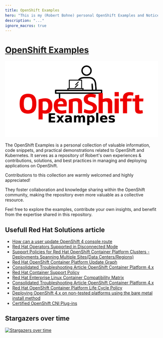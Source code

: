 ```yaml
---
title: OpenShift Examples
hero: "This is my (Robert Bohne) personal OpenShift Examples and Notice collection. ( Including a lot of typos \U0001F609)"
description: "..."
ignore_macros: true
---
```


# [OpenShift Examples](https://examples.openshift.pub/)

![](openshift-examples.png)

The OpenShift Examples is a personal collection of valuable information, code snippets, and practical demonstrations related to OpenShift and Kubernetes. It serves as a repository of Robert's own experiences & contributions, solutions, and best practices in managing and deploying applications on OpenShift.

Contributions to this collection are warmly welcomed and highly appreciated!

They foster collaboration and knowledge sharing within the OpenShift community,
making the repository even more valuable as a collective resource.

Feel free to explore the examples, contribute your own insights,
and benefit from the expertise shared in this repository.

## Usefull Red Hat Solutions article

* [How can a user update OpenShift 4 console route](https://access.redhat.com/solutions/4539491)
* [Red Hat Operators Supported in Disconnected Mode](https://access.redhat.com/articles/4740011)
* [Support Policies for Red Hat OpenShift Container Platform Clusters - Deployments Spanning Multiple Sites(Data Centers/Regions)](https://access.redhat.com/articles/3220991)
* [Red Hat OpenShift Container Platform Update Graph](https://access.redhat.com/labs/ocpupgradegraph/update_channel)
* [Consolidated Troubleshooting Article OpenShift Container Platform 4.x](https://access.redhat.com/articles/4217411)
* [Red Hat Container Support Policy](https://access.redhat.com/articles/2726611)
* [Red Hat Enterprise Linux Container Compatibility Matrix](https://access.redhat.com/support/policy/rhel-container-compatibility)
* [Consolidated Troubleshooting Article OpenShift Container Platform 4.x](https://access.redhat.com/articles/4217411)
* [Red Hat OpenShift Container Platform Life Cycle Policy](https://access.redhat.com/support/policy/updates/openshift)
* [Deploying OpenShift 4.x on non-tested platforms using the bare metal install method](https://access.redhat.com/articles/4207611)
* [Certified OpenShift CNI Plug-ins](https://access.redhat.com/articles/5436171)

## Stargazers over time

[![Stargazers over time](https://starchart.cc/openshift-examples/web.svg)](https://starchart.cc/openshift-examples/web)
